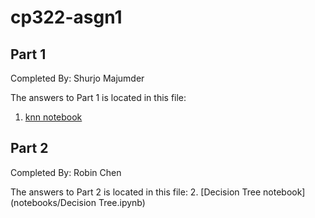 # cp322-asgn1

## Part 1

Completed By: Shurjo Majumder

The answers to Part 1 is located in this file:
1. [knn notebook](notebooks/knn_notebook.ipynb)

## Part 2

Completed By: Robin Chen

The answers to Part 2 is located in this file:
2. [Decision Tree notebook](notebooks/Decision Tree.ipynb)
